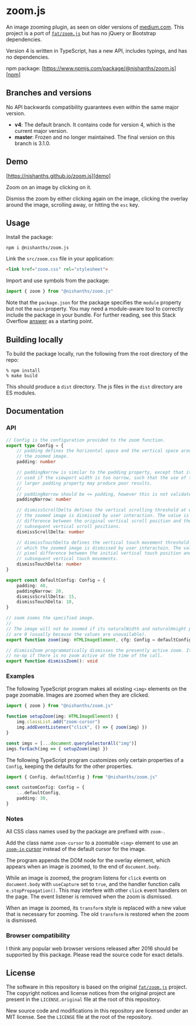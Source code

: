 # zoom.js

An image zooming plugin, as seen on older versions of [medium.com][medium]. This
project is a port of [`fat/zoom.js`][fat] but has no jQuery or Bootstrap
dependencies.

Version 4 is written in TypeScript, has a new API, includes typings, and has no
dependencies.

npm package: [https://www.npmjs.com/package/@nishanths/zoom.js][npm]

## Branches and versions

No API backwards compatibility guarantees even within the same major version.

* **v4**: The default branch. It contains code for version 4, which is the
  current major version.
* **master**: Frozen and no longer maintained. The final version on this branch
  is 3.1.0.

## Demo

[https://nishanths.github.io/zoom.js][demo]

Zoom on an image by clicking on it.

Dismiss the zoom by either clicking again on the image, clicking the overlay
around the image, scrolling away, or hitting the `esc` key.

## Usage

Install the package:

```
npm i @nishanths/zoom.js
```

Link the `src/zoom.css` file in your application:

```html
<link href="zoom.css" rel="stylesheet">
```

Import and use symbols from the package:

```ts
import { zoom } from "@nishanths/zoom.js"
```

Note that the `package.json` for the package specifies the `module` property but
not the `main` property. You may need a module-aware tool to correctly include
the package in your bundle. For further reading, see this Stack Overflow
[answer](https://stackoverflow.com/a/47537198/3309046) as a starting point.

## Building locally

To build the package locally, run the following from the root directory
of the repo:

```
% npm install
% make build
```

This should produce a `dist` directory. The js files in the `dist`
directory are ES modules.

## Documentation

### API

```ts
// Config is the configuration provided to the zoom function.
export type Config = {
	// padding defines the horizontal space and the vertical space around
	// the zoomed image.
	padding: number

	// paddingNarrow is similar to the padding property, except that it is
	// used if the viewport width is too narrow, such that the use of the
	// larger padding property may produce poor results.
	//
	// paddingNarrow should be <= padding, however this is not validated.
	paddingNarrow: number

	// dismissScrollDelta defines the vertical scrolling threshold at which
	// the zoomed image is dismissed by user interaction. The value is the pixel
	// difference between the original vertical scroll position and the
	// subsequent vertical scroll positions.
	dismissScrollDelta: number

	// dismissTouchDelta defines the vertical touch movement threshold at
	// which the zoomed image is dismissed by user interactoin. The value is the
	// pixel difference between the initial vertical touch position and
	// subsequent vertical touch movements.
	dismissTouchDelta: number
}

export const defaultConfig: Config = {
	padding: 40,
	paddingNarrow: 20,
	dismissScrollDelta: 15,
	dismissTouchDelta: 10,
}

// zoom zooms the specified image.
//
// The image will not be zoomed if its naturalWidth and naturalHeight properties
// are 0 (usually because the values are unavailable).
export function zoom(img: HTMLImageElement, cfg: Config = defaultConfig): void

// dismissZoom programmatically dismisses the presently active zoom. It is a
// no-op if there is no zoom active at the time of the call.
export function dismissZoom(): void
```

### Examples

The following TypeScript program makes all existing `<img>` elements on the page
zoomable. Images are zoomed when they are clicked.

```ts
import { zoom } from "@nishanths/zoom.js"

function setupZoom(img: HTMLImageElement) {
	img.classList.add("zoom-cursor")
	img.addEventListener("click", () => { zoom(img) })
}

const imgs = [...document.querySelectorAll("img")]
imgs.forEach(img => { setupZoom(img) })
```

The following TypeScript program customizes only certain properties of a
`Config`, keeping the defaults for the other properties.

```ts
import { Config, defaultConfig } from "@nishanths/zoom.js"

const customConfig: Config = {
	...defaultConfig,
	padding: 30,
}
```

### Notes

All CSS class names used by the package are prefixed with `zoom-`.

Add the class name `zoom-cursor` to a zoomable `<img>` element to use an
[`zoom-in` cursor][zoom-in-cursor] instead of the default cursor for the
image.

The program appends the DOM node for the overlay element, which appears when an
image is zoomed, to the end of `document.body`.

While an image is zoomed, the program listens for `click` events on
`document.body` with `useCapture` set to `true`, and the handler function calls
`e.stopPropagation()`. This may interfere with other `click` event handlers on
the page. The event listener is removed when the zoom is dismissed.

When an image is zoomed, its `transform` style is replaced with a new value that
is necessary for zooming. The old `transform` is restored when the zoom is
dismissed.

### Browser compatibility

I think any popular web browser versions released after 2016 should be supported
by this package. Please read the source code for exact details.

## License

The software in this repository is based on the original [`fat/zoom.js`][fat]
project. The copyright notices and license notices from the original project are
present in the `LICENSE.original` file at the root of this repository.

New source code and modifications in this repository are licensed under an MIT
license. See the `LICENSE` file at the root of the repository.

[fat]: https://github.com/fat/zoom.js
[medium]: https://medium.com
[demo]: https://nishanths.github.io/zoom.js
[zoom-in-cursor]: https://developer.mozilla.org/en-US/docs/Web/CSS/cursor
[npm]: https://www.npmjs.com/package/@nishanths/zoom.js
